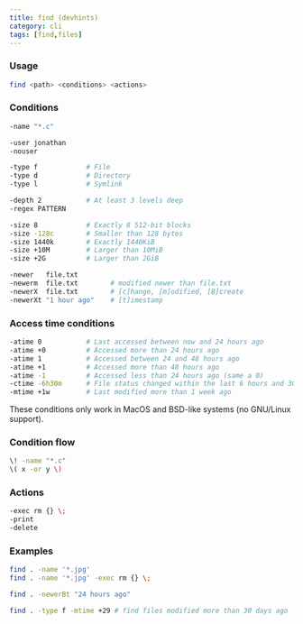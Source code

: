 ```yaml
---
title: find (devhints)
category: cli
tags: [find,files]
---
```


### Usage

```sh
find <path> <conditions> <actions>
```

### Conditions

```sh
-name "*.c"
```

```sh
-user jonathan
-nouser
```

```sh
-type f            # File
-type d            # Directory
-type l            # Symlink
```

```sh
-depth 2           # At least 3 levels deep
-regex PATTERN
```

```sh
-size 8            # Exactly 8 512-bit blocks
-size -128c        # Smaller than 128 bytes
-size 1440k        # Exactly 1440KiB
-size +10M         # Larger than 10MiB
-size +2G          # Larger than 2GiB
```

```sh
-newer   file.txt
-newerm  file.txt        # modified newer than file.txt
-newerX  file.txt        # [c]hange, [m]odified, [B]create
-newerXt "1 hour ago"    # [t]imestamp
```

### Access time conditions

```sh
-atime 0           # Last accessed between now and 24 hours ago
-atime +0          # Accessed more than 24 hours ago
-atime 1           # Accessed between 24 and 48 hours ago
-atime +1          # Accessed more than 48 hours ago
-atime -1          # Accessed less than 24 hours ago (same a 0)
-ctime -6h30m      # File status changed within the last 6 hours and 30 minutes
-mtime +1w         # Last modified more than 1 week ago
```

These conditions only work in MacOS and BSD-like systems (no GNU/Linux support).

### Condition flow

```sh
\! -name "*.c"
\( x -or y \)
```

### Actions

```sh
-exec rm {} \;
-print
-delete
```

### Examples

```sh
find . -name '*.jpg'
find . -name '*.jpg' -exec rm {} \;
```

```sh
find . -newerBt "24 hours ago"
```

```sh
find . -type f -mtime +29 # find files modified more than 30 days ago
```
